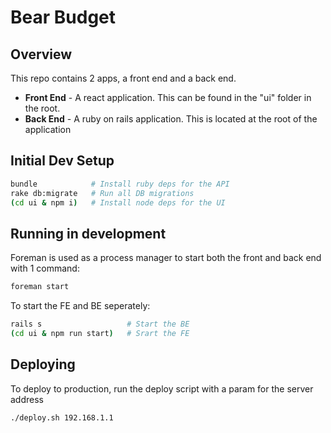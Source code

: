 # Bear Budget

## Overview
This repo contains 2 apps, a front end and a back end. 
* **Front End** - A react application. This can be found in the "ui" folder in the root.
* **Back End** - A ruby on rails application. This is located at the root of the application 

## Initial Dev Setup
```bash
bundle            # Install ruby deps for the API
rake db:migrate   # Run all DB migrations
(cd ui & npm i)   # Install node deps for the UI
```

## Running in development
Foreman is used as a process manager to start both the front and back end with 1 command:

```bash
foreman start
```

To start the FE and BE seperately:
```bash
rails s                   # Start the BE
(cd ui & npm run start)   # Srart the FE
```

## Deploying
To deploy to production, run the deploy script with a param for the server address
```bash
./deploy.sh 192.168.1.1
```
